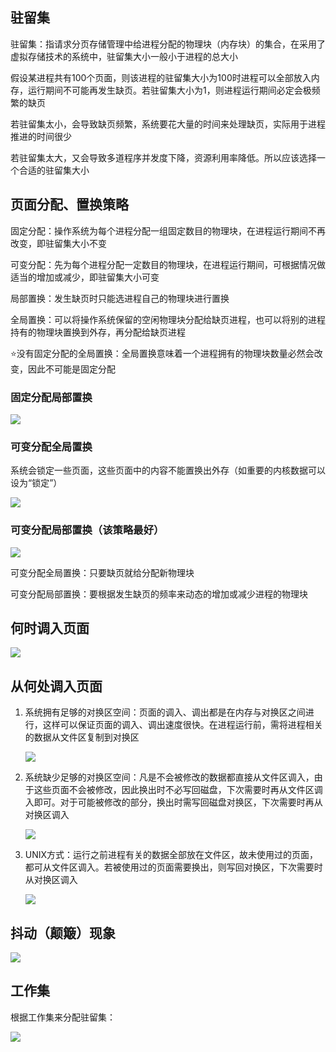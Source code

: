## 驻留集

驻留集：指请求分页存储管理中给进程分配的物理块（内存块）的集合，在采用了虚拟存储技术的系统中，驻留集大小一般小于进程的总大小

假设某进程共有100个页面，则该进程的驻留集大小为100时进程可以全部放入内存，运行期间不可能再发生缺页。若驻留集大小为1，则进程运行期间必定会极频繁的缺页

若驻留集太小，会导致缺页频繁，系统要花大量的时间来处理缺页，实际用于进程推进的时间很少

若驻留集太大，又会导致多道程序并发度下降，资源利用率降低。所以应该选择一个合适的驻留集大小

## 页面分配、置换策略

固定分配：操作系统为每个进程分配一组固定数目的物理块，在进程运行期间不再改变，即驻留集大小不变

可变分配：先为每个进程分配一定数目的物理块，在进程运行期间，可根据情况做适当的增加或减少，即驻留集大小可变

局部置换：发生缺页时只能选进程自己的物理块进行置换

全局置换：可以将操作系统保留的空闲物理块分配给缺页进程，也可以将别的进程持有的物理块置换到外存，再分配给缺页进程

⭐️没有固定分配的全局置换：全局置换意味着一个进程拥有的物理块数量必然会改变，因此不可能是固定分配

### 固定分配局部置换

![](https://tva1.sinaimg.cn/large/008i3skNly1grc51pv674j30v203kaev.jpg)

### 可变分配全局置换

系统会锁定一些页面，这些页面中的内容不能置换出外存（如重要的内核数据可以设为“锁定”）

![](https://tva1.sinaimg.cn/large/008i3skNly1grc52aftxtj30v204qqcm.jpg)

### 可变分配局部置换（该策略最好）

![](https://tva1.sinaimg.cn/large/008i3skNly1grc562tifaj30v2040n36.jpg)

可变分配全局置换：只要缺页就给分配新物理块

可变分配局部置换：要根据发生缺页的频率来动态的增加或减少进程的物理块

## 何时调入页面

![](https://tva1.sinaimg.cn/large/008i3skNly1grc5d19692j30vw0bu4h1.jpg)

## 从何处调入页面

1. 系统拥有足够的对换区空间：页面的调入、调出都是在内存与对换区之间进行，这样可以保证页面的调入、调出速度很快。在进程运行前，需将进程相关的数据从文件区复制到对换区

   ![](https://tva1.sinaimg.cn/large/008i3skNly1grc5hckzxqj30h40ckqbe.jpg)

2. 系统缺少足够的对换区空间：凡是不会被修改的数据都直接从文件区调入，由于这些页面不会被修改，因此换出时不必写回磁盘，下次需要时再从文件区调入即可。对于可能被修改的部分，换出时需写回磁盘对换区，下次需要时再从对换区调入

   ![](https://tva1.sinaimg.cn/large/008i3skNly1grc5om9ta6j30gc0dodpi.jpg)

3. UNIX方式：运行之前进程有关的数据全部放在文件区，故未使用过的页面，都可从文件区调入。若被使用过的页面需要换出，则写回对换区，下次需要时从对换区调入

   ![](https://tva1.sinaimg.cn/large/008i3skNly1grc5tegmw9j30gc0dethb.jpg)

## 抖动（颠簸）现象

![](https://tva1.sinaimg.cn/large/008i3skNly1grc5vgfoq7j30v808kqer.jpg)

## 工作集

根据工作集来分配驻留集：

![](https://tva1.sinaimg.cn/large/008i3skNly1grc61ciabrj30v80fktl8.jpg)

